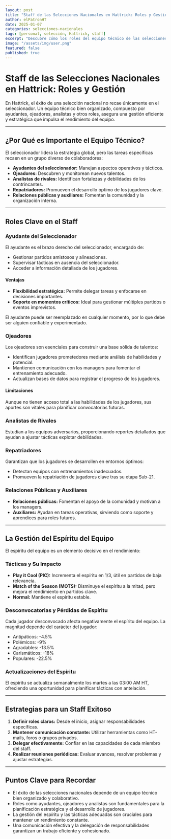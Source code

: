 ```yaml
---
layout: post
title: "Staff de las Selecciones Nacionales en Hattrick: Roles y Gestión"
author: elPatronHT
date: 2025-01-07
categories: selecciones-nacionales
tags: [personal, selección, Hattrick, staff]
excerpt: "Descubre cómo los roles del equipo técnico de las selecciones nacionales contribuyen al éxito en Hattrick."
image: "/assets/img/user.png"
featured: false
published: true
---
```


# Staff de las Selecciones Nacionales en Hattrick: Roles y Gestión

En Hattrick, el éxito de una selección nacional no recae únicamente en el seleccionador. Un equipo técnico bien organizado, compuesto por ayudantes, ojeadores, analistas y otros roles, asegura una gestión eficiente y estratégica que impulsa el rendimiento del equipo.

---

## ¿Por Qué es Importante el Equipo Técnico?

El seleccionador lidera la estrategia global, pero las tareas específicas recaen en un grupo diverso de colaboradores:

- **Ayudantes del seleccionador:** Manejan aspectos operativos y tácticos.
- **Ojeadores:** Descubren y monitorean nuevos talentos.
- **Analistas de rivales:** Identifican fortalezas y debilidades de los contrincantes.
- **Repatriadores:** Promueven el desarrollo óptimo de los jugadores clave.
- **Relaciones públicas y auxiliares:** Fomentan la comunidad y la organización interna.

---

## Roles Clave en el Staff

### Ayudante del Seleccionador

El ayudante es el brazo derecho del seleccionador, encargado de:

- Gestionar partidos amistosos y alineaciones.
- Supervisar tácticas en ausencia del seleccionador.
- Acceder a información detallada de los jugadores.

#### Ventajas

- **Flexibilidad estratégica:** Permite delegar tareas y enfocarse en decisiones importantes.
- **Soporte en momentos críticos:** Ideal para gestionar múltiples partidos o eventos imprevistos.

El ayudante puede ser reemplazado en cualquier momento, por lo que debe ser alguien confiable y experimentado.

### Ojeadores

Los ojeadores son esenciales para construir una base sólida de talentos:

- Identifican jugadores prometedores mediante análisis de habilidades y potencial.
- Mantienen comunicación con los managers para fomentar el entrenamiento adecuado.
- Actualizan bases de datos para registrar el progreso de los jugadores.

#### Limitaciones

Aunque no tienen acceso total a las habilidades de los jugadores, sus aportes son vitales para planificar convocatorias futuras.

### Analistas de Rivales

Estudian a los equipos adversarios, proporcionando reportes detallados que ayudan a ajustar tácticas explotar debilidades.

### Repatriadores

Garantizan que los jugadores se desarrollen en entornos óptimos:

- Detectan equipos con entrenamientos inadecuados.
- Promueven la repatriación de jugadores clave tras su etapa Sub-21.

### Relaciones Públicas y Auxiliares

- **Relaciones públicas:** Fomentan el apoyo de la comunidad y motivan a los managers.
- **Auxiliares:** Ayudan en tareas operativas, sirviendo como soporte y aprendices para roles futuros.

---

## La Gestión del Espíritu del Equipo

El espíritu del equipo es un elemento decisivo en el rendimiento:

### Tácticas y Su Impacto

- **Play it Cool (PIC):** Incrementa el espíritu en 1/3, útil en partidos de baja relevancia.
- **Match of the Season (MOTS):** Disminuye el espíritu a la mitad, pero mejora el rendimiento en partidos clave.
- **Normal:** Mantiene el espíritu estable.

### Desconvocatorias y Pérdidas de Espíritu

Cada jugador desconvocado afecta negativamente el espíritu del equipo. La magnitud depende del carácter del jugador:

- Antipáticos: -4.5%
- Polémicos: -9%
- Agradables: -13.5%
- Carismáticos: -18%
- Populares: -22.5%

### Actualizaciones del Espíritu

El espíritu se actualiza semanalmente los martes a las 03:00 AM HT, ofreciendo una oportunidad para planificar tácticas con antelación.

---

## Estrategias para un Staff Exitoso

1. **Definir roles claros:** Desde el inicio, asignar responsabilidades específicas.
2. **Mantener comunicación constante:** Utilizar herramientas como HT-mails, foros o grupos privados.
3. **Delegar efectivamente:** Confiar en las capacidades de cada miembro del staff.
4. **Realizar reuniones periódicas:** Evaluar avances, resolver problemas y ajustar estrategias.

---

## Puntos Clave para Recordar

- El éxito de las selecciones nacionales depende de un equipo técnico bien organizado y colaborativo.
- Roles como ayudantes, ojeadores y analistas son fundamentales para la planificación estratégica y el desarrollo de jugadores.
- La gestión del espíritu y las tácticas adecuadas son cruciales para mantener un rendimiento constante.
- Una comunicación efectiva y la delegación de responsabilidades garantizan un trabajo eficiente y cohesionado.

